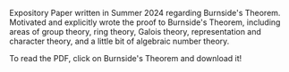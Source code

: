Expository Paper written in Summer 2024 regarding Burnside's Theorem. 
Motivated and explicitly wrote the proof to Burnside's Theorem, including areas of group theory, ring theory, Galois theory, representation and character theory,
and a little bit of algebraic number theory. 

To read the PDF, click on Burnside's Theorem and download it!
